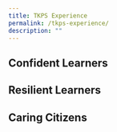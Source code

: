 ```yaml
---
title: TKPS Experience
permalink: /tkps-experience/
description: ""
---
```

## Confident Learners

## Resilient Learners

## Caring Citizens